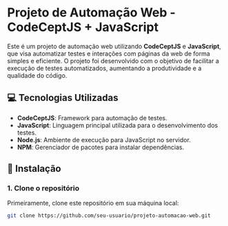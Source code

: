 # Projeto de Automação Web - CodeCeptJS + JavaScript

Este é um projeto de automação web utilizando **CodeCeptJS** e **JavaScript**, que visa automatizar testes e interações com páginas da web de forma simples e eficiente. O projeto foi desenvolvido com o objetivo de facilitar a execução de testes automatizados, aumentando a produtividade e a qualidade do código.

## 💻 Tecnologias Utilizadas

- **CodeCeptJS**: Framework para automação de testes.
- **JavaScript**: Linguagem principal utilizada para o desenvolvimento dos testes.
- **Node.js**: Ambiente de execução para JavaScript no servidor.
- **NPM**: Gerenciador de pacotes para instalar dependências.

## 🚀 Instalação

### 1. Clone o repositório

Primeiramente, clone este repositório em sua máquina local:

```bash
git clone https://github.com/seu-usuario/projeto-automacao-web.git

